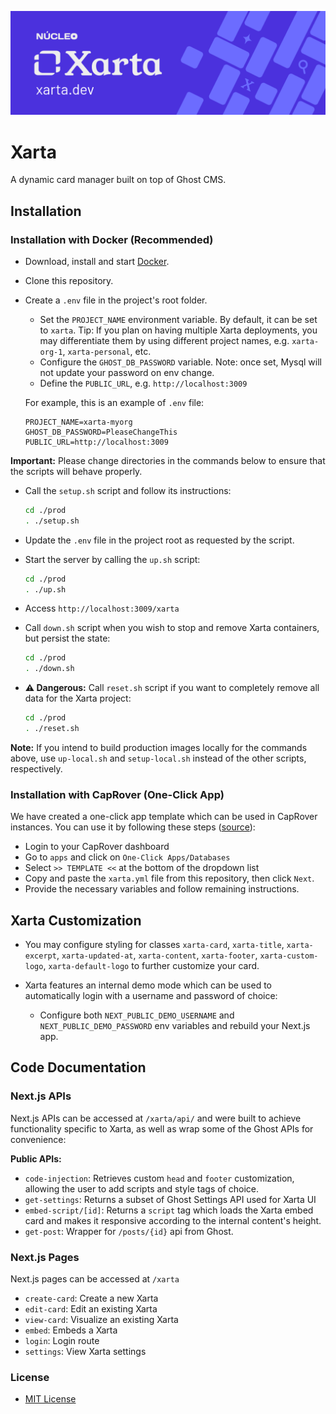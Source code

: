 !["Xarta - A dynamic card manager"](./docs/xarta-cta.png)


# Xarta

A dynamic card manager built on top of Ghost CMS.

## Installation

### Installation with Docker (Recommended)

- Download, install and start [Docker](https://www.docker.com/).

- Clone this repository.

- Create a `.env` file in the project's root folder.
    - Set the `PROJECT_NAME` environment variable. By default, it can be set to `xarta`. Tip: If you plan on having multiple Xarta deployments, you may differentiate them by using different project names, e.g. `xarta-org-1`, `xarta-personal`, etc.
    - Configure the `GHOST_DB_PASSWORD` variable. Note: once set, Mysql will not update your password on env change.
    - Define the `PUBLIC_URL`, e.g. `http://localhost:3009`

    For example, this is an example of `.env` file:

    ```
    PROJECT_NAME=xarta-myorg
    GHOST_DB_PASSWORD=PleaseChangeThis
    PUBLIC_URL=http://localhost:3009
    ```

**Important:** Please change directories in the commands below to ensure that the scripts will behave properly.

- Call the `setup.sh` script and follow its instructions:

    ```bash
    cd ./prod
    . ./setup.sh
    ```

- Update the `.env` file in the project root as requested by the script.

- Start the server by calling the `up.sh` script: 

    ```bash
    cd ./prod
    . ./up.sh
    ```

- Access `http://localhost:3009/xarta`

- Call `down.sh` script when you wish to stop and remove Xarta containers, but persist the state:

    ```bash
    cd ./prod
    . ./down.sh
    ```

- **⚠️ Dangerous:** Call `reset.sh` script if you want to completely remove all data for the Xarta project:

    ```bash
    cd ./prod
    . ./reset.sh
    ```

**Note:** If you intend to build production images locally for the commands above, use `up-local.sh` and `setup-local.sh` instead of the other scripts, respectively.

### Installation with CapRover (One-Click App)

We have created a one-click app template which can be used in CapRover instances. You can use it by following these steps ([source](https://github.com/caprover/one-click-apps?tab=readme-ov-file#test-your-one-click-apps)):

- Login to your CapRover dashboard
- Go to `apps` and click on `One-Click Apps/Databases`
- Select `>> TEMPLATE <<` at the bottom of the dropdown list
- Copy and paste the `xarta.yml` file from this repository, then click `Next`.
- Provide the necessary variables and follow remaining instructions.

## Xarta Customization

- You may configure styling for classes `xarta-card`, `xarta-title`, `xarta-excerpt`, `xarta-updated-at`, `xarta-content`, `xarta-footer`, `xarta-custom-logo`, `xarta-default-logo` to further customize your card.

- Xarta features an internal demo mode which can be used to automatically login with a username and password of choice:
    - Configure both `NEXT_PUBLIC_DEMO_USERNAME` and `NEXT_PUBLIC_DEMO_PASSWORD` env variables and rebuild your Next.js app. 

## Code Documentation

### Next.js APIs

Next.js APIs can be accessed at `/xarta/api/` and were built to achieve functionality specific to Xarta, as well as wrap some of the Ghost APIs for convenience:

**Public APIs:**

- `code-injection`: Retrieves custom `head` and `footer` customization, allowing the user to add scripts and style tags of choice.
- `get-settings`: Returns a subset of Ghost Settings API used for Xarta UI
- `embed-script/[id]`: Returns a `script` tag which loads the Xarta embed card and makes it responsive according to the internal content's height.
- `get-post`: Wrapper for `/posts/{id}` api from Ghost.

### Next.js Pages

Next.js pages can be accessed at `/xarta`

- `create-card`: Create a new Xarta
- `edit-card`: Edit an existing Xarta
- `view-card`: Visualize an existing Xarta
- `embed`: Embeds a Xarta
- `login`: Login route
- `settings`: View Xarta settings

### License

- [MIT License](./LICENSE)